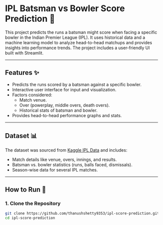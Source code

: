 # IPL Batsman vs Bowler Score Prediction 🏏

This project predicts the runs a batsman might score when facing a specific bowler in the Indian Premier League (IPL). It uses historical data and a machine learning model to analyze head-to-head matchups and provides insights into performance trends. The project includes a user-friendly UI built with Streamlit.

---

## Features ✨
- Predicts the runs scored by a batsman against a specific bowler.
- Interactive user interface for input and visualization.
- Factors considered:
  - Match venue.
  - Over (powerplay, middle overs, death overs).
  - Historical stats of batsman and bowler.
- Provides head-to-head performance graphs and stats.

---

## Dataset 📊
The dataset was sourced from [Kaggle IPL Data](https://www.kaggle.com/) and includes:
- Match details like venue, overs, innings, and results.
- Batsman vs. bowler statistics (runs, balls faced, dismissals).
- Season-wise data for several IPL matches.

---

## How to Run 🚀
### 1. Clone the Repository
```bash
git clone https://github.com/thanushshetty9353/ipl-score-prediction.git
cd ipl-score-prediction

